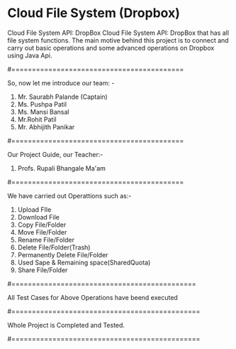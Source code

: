 # Cloud File System (Dropbox)
Cloud File System API: DropBox Cloud File System API: DropBox that has all file system functions.
The main motive behind this project is to connect and carry out basic operations and some advanced operations on Dropbox using Java Api.


#==========================================

So, now let me introduce our team: -
1. Mr. Saurabh Palande (Captain)
2. Ms. Pushpa Patil
3. Ms. Mansi Bansal
4. Mr.Rohit Patil
5. Mr. Abhijith Panikar

#==========================================

Our Project Guide, our Teacher:- 
1. Profs. Rupali Bhangale Ma'am

#==========================================


We have carried out Operattions such as:-
1. Upload FIle
2. Download File
3. Copy File/Folder
4. Move File/Folder
5. Rename File/Folder
6. Delete File/Folder(Trash)
7. Permanently Delete File/Folder
8. Used Sape & Remaining space(SharedQuota)
9. Share File/Folder

#=============================================

All Test Cases for Above Operations have beend executed

#==============================================

Whole Project is Completed and Tested.

#==============================================

